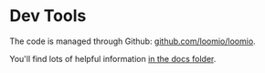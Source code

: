# Dev Tools

The code is managed through Github: [github.com/loomio/loomio](https://github.com/loomio/loomio).

You'll find lots of helpful information [in the docs folder](https://github.com/loomio/loomio/tree/master/docs/en).